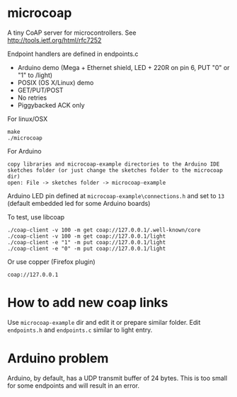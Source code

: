microcoap
=========

A tiny CoAP server for microcontrollers.
See http://tools.ietf.org/html/rfc7252

Endpoint handlers are defined in endpoints.c

 * Arduino demo (Mega + Ethernet shield, LED + 220R on pin 6, PUT "0" or "1" to /light)
 * POSIX (OS X/Linux) demo
 * GET/PUT/POST
 * No retries
 * Piggybacked ACK only


For linux/OSX

    make
    ./microcoap

For Arduino

    copy libraries and microcoap-example directories to the Arduino IDE sketches folder (or just change the sketches folder to the microcoap dir)
    open: File -> sketches folder -> microcoap-example

Arduino LED pin defined at `microcoap-example\connections.h` and set to `13` (default embedded led for some Arduino boards)

To test, use libcoap

    ./coap-client -v 100 -m get coap://127.0.0.1/.well-known/core
    ./coap-client -v 100 -m get coap://127.0.0.1/light
    ./coap-client -e "1" -m put coap://127.0.0.1/light
    ./coap-client -e "0" -m put coap://127.0.0.1/light

Or use copper (Firefox plugin)

    coap://127.0.0.1
    
How to add new coap links
======================

Use `microcoap-example` dir and edit it or prepare similar folder.
Edit `endpoints.h` and `endpoints.c` similar to light entry.

Arduino problem
===============

Arduino, by default, has a UDP transmit buffer of 24 bytes. This is too small
for some endpoints and will result in an error.

